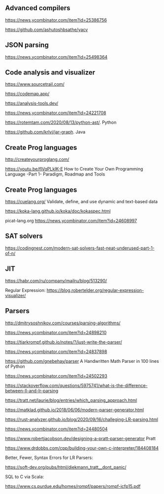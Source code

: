 
## Advanced compilers

https://news.ycombinator.com/item?id=25386756

https://github.com/ashutoshbsathe/yacv

## JSON parsing

https://news.ycombinator.com/item?id=25498364

## Code analysis and visualizer

https://www.sourcetrail.com/

https://codemap.app/

https://analysis-tools.dev/

https://news.ycombinator.com/item?id=24221708

https://rotemtam.com/2020/08/13/python-ast/. Python

https://github.com/krlvi/jar-graph. Java

## Create Prog languages

http://createyourproglang.com/

https://youtu.be/flVqPLkIK-E  How to Create Your Own Programming Language -Part 1- Paradigm, Roadmap and Tools

## Create Prog languages
https://cuelang.org/ Validate, define, and use dynamic and text-based data

https://koka-lang.github.io/koka/doc/kokaspec.html

picat-lang.org https://news.ycombinator.com/item?id=24608997


## SAT solvers

https://codingnest.com/modern-sat-solvers-fast-neat-underused-part-1-of-n/

## JIT
<https://habr.com/ru/company/mailru/blog/513290/>

Regular Expression:
<https://blog.robertelder.org/regular-expression-visualizer/>

## Parsers

http://dmitrysoshnikov.com/courses/parsing-algorithms/

https://news.ycombinator.com/item?id=24898210

https://tiarkrompf.github.io/notes/?/just-write-the-parser/

https://news.ycombinator.com/item?id=24837898

https://github.com/gnebehay/parser  A Handwritten Math Parser in 100 lines of Python

https://news.ycombinator.com/item?id=24502293

https://stackoverflow.com/questions/5975741/what-is-the-difference-between-ll-and-lr-parsing

https://tratt.net/laurie/blog/entries/which_parsing_approach.html

https://matklad.github.io/2018/06/06/modern-parser-generator.html

https://rust-analyzer.github.io/blog/2020/09/16/challeging-LR-parsing.html
 
https://news.ycombinator.com/item?id=24480504 

https://www.robertjacobson.dev/designing-a-pratt-parser-generator  Pratt

https://www.drdobbs.com/cpp/building-your-own-c-interpreter/184408184

Better, Fewer, Syntax Errors for LR Parsers:

<https://soft-dev.org/pubs/html/diekmann_tratt__dont_panic/>

SQL to C via Scala:

<https://www.cs.purdue.edu/homes/rompf/papers/rompf-icfp15.pdf>


